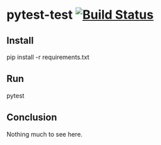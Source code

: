 # pytest-test [![Build Status](https://travis-ci.com/vsfyrla/pytest-test.svg?branch=master)](https://travis-ci.com/StephaneSeyvoz/pytest-test)

## Install

pip install -r requirements.txt

## Run

pytest

## Conclusion

Nothing much to see here.
